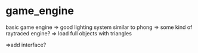 # game_engine
 basic game engine
=> good lighting system similar to phong
=> some kind of raytraced engine?
=> load full objects with triangles

=>add interface?